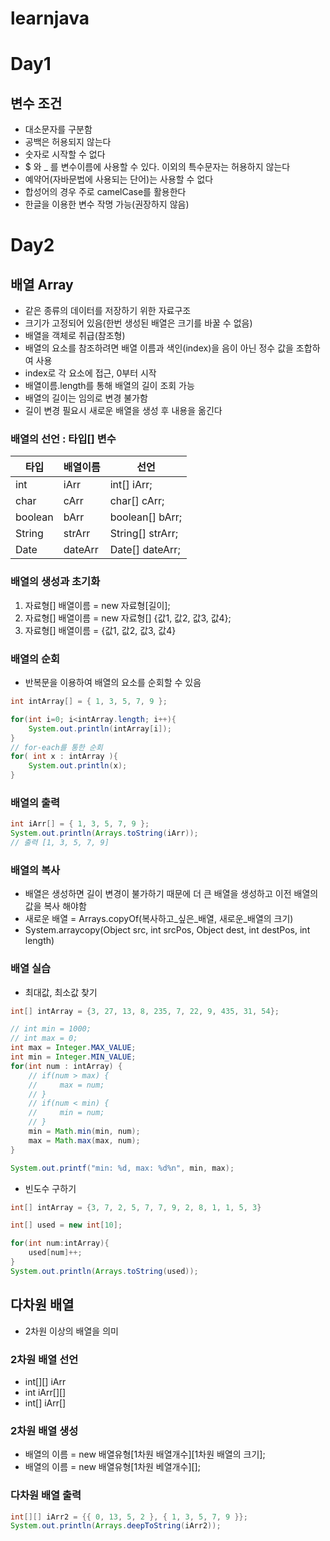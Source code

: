 # learnjava

# Day1

## 변수 조건

- 대소문자를 구분함
- 공백은 허용되지 않는다
- 숫자로 시작할 수 없다
- $ 와 _ 를 변수이름에 사용할 수 있다. 이외의 특수문자는 허용하지 않는다
- 예약어(자바문법에 사용되는 단어)는 사용할 수 없다
- 합성어의 경우 주로 camelCase를 활용한다
- 한글을 이용한 변수 작명 가능(권장하지 않음)

# Day2

## 배열 Array

- 같은 종류의 데이터를 저장하기 위한 자료구조
- 크기가 고정되어 있음(한번 생성된 배열은 크기를 바꿀 수 없음)
- 배열을 객체로 취급(참조형)
- 배열의 요소를 참조하려면 배열 이름과 색인(index)을 음이 아닌 정수 값을 조합하여 사용
- index로 각 요소에 접근, 0부터 시작
- 배열이름.length를 통해 배열의 길이 조회 가능
- 배열의 길이는 임의로 변경 불가함
- 길이 변경 필요시 새로운 배열을 생성 후 내용을 옮긴다

### 배열의 선언 : 타입[] 변수

|타입|배열이름|선언
|---|---|---|
|int|iArr|int[] iArr;|
|char|cArr|char[] cArr;|
|boolean|bArr|boolean[] bArr;|
|String|strArr|String[] strArr;|
|Date|dateArr|Date[] dateArr;|

### 배열의 생성과 초기화

1. 자료형[] 배열이름 = new 자료형[길이];
2. 자료형[] 배열이름 = new 자료형[] {값1, 값2, 값3, 값4};
3. 자료형[] 배열이름 = {값1, 값2, 값3, 값4}

### 배열의 순회

- 반복문을 이용하여 배열의 요소를 순회할 수 있음

```java
int intArray[] = { 1, 3, 5, 7, 9 };

for(int i=0; i<intArray.length; i++){
    System.out.println(intArray[i]);
}
// for-each를 통한 순회
for( int x : intArray ){
    System.out.println(x);
}

```

### 배열의 출력

```java
int iArr[] = { 1, 3, 5, 7, 9 }; 
System.out.println(Arrays.toString(iArr)); 
// 출력 [1, 3, 5, 7, 9]
```

### 배열의 복사

- 배열은 생성하면 길이 변경이 불가하기 때문에 더 큰 배열을 생성하고 이전 배열의 값을 복사 해야함
- 새로운 배열 = Arrays.copyOf(복사하고_싶은_배열, 새로운_배열의 크기)
- System.arraycopy(Object src, int srcPos, Object dest, int destPos, int length)

### 배열 실습

- 최대값, 최소값 찾기
  
```java
int[] intArray = {3, 27, 13, 8, 235, 7, 22, 9, 435, 31, 54};

// int min = 1000;
// int max = 0;
int max = Integer.MAX_VALUE;
int min = Integer.MIN_VALUE;
for(int num : intArray) {
    // if(num > max) {
    //     max = num;
    // }
    // if(num < min) {
    //     min = num;
    // }
    min = Math.min(min, num);
    max = Math.max(max, num);
}

System.out.printf("min: %d, max: %d%n", min, max);
```

- 빈도수 구하기

```java
int[] intArray = {3, 7, 2, 5, 7, 7, 9, 2, 8, 1, 1, 5, 3}

int[] used = new int[10];

for(int num:intArray){
    used[num]++;
}
System.out.println(Arrays.toString(used));
```

## 다차원 배열

- 2차원 이상의 배열을 의미

### 2차원 배열 선언

- int[][] iArr
- int iArr[][]
- int[] iArr[]

### 2차원 배열 생성

- 배열의 이름 = new 배열유형[1차원 배열개수][1차원 배열의 크기];
- 배열의 이름 = new 배열유형[1차원 베열개수][];

### 다차원 배열 출력

```java
int[][] iArr2 = {{ 0, 13, 5, 2 }, { 1, 3, 5, 7, 9 }}; 
System.out.println(Arrays.deepToString(iArr2));
```
